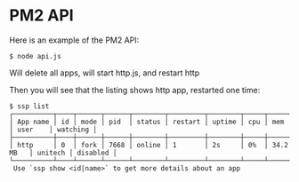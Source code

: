 
# PM2 API

Here is an example of the PM2 API:

```
$ node api.js
```

Will delete all apps, will start http.js, and restart http

Then you will see that the listing shows http app, restarted one time:

```
$ ssp list
┌──────────┬────┬──────┬──────┬────────┬─────────┬────────┬─────┬───────────┬─────────┬──────────┐
│ App name │ id │ mode │ pid  │ status │ restart │ uptime │ cpu │ mem       │ user    │ watching │
├──────────┼────┼──────┼──────┼────────┼─────────┼────────┼─────┼───────────┼─────────┼──────────┤
│ http     │ 0  │ fork │ 7668 │ online │ 1       │ 2s     │ 0%  │ 34.2 MB   │ unitech │ disabled │
└──────────┴────┴──────┴──────┴────────┴─────────┴────────┴─────┴───────────┴─────────┴──────────┘
 Use `ssp show <id|name>` to get more details about an app
```
